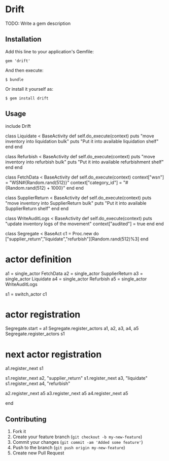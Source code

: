 # Drift

TODO: Write a gem description

## Installation

Add this line to your application's Gemfile:

    gem 'drift'

And then execute:

    $ bundle

Or install it yourself as:

    $ gem install drift

## Usage

include Drift

class Liquidate < BaseActivity
  def self.do_execute(context)
    puts "move inventory into liquidation bulk"
    puts "Put it into available liquidation shelf"
  end
end

class Refurbish < BaseActivity
  def self.do_execute(context)
    puts "move inventory into refurbish bulk"
    puts "Put it into available refurbishment shelf"
  end
end

class FetchData < BaseActivity
  def self.do_execute(context)
    context["wsn"] = "WSN#{Random.rand(512)}"
    context["category_id"] = "#{Random.rand(512) + 1000}"
  end
end

class SupplierReturn < BaseActivity
  def self.do_execute(context)
    puts "move inventory into SupplierReturn bulk"
    puts "Put it into available SupplierReturn shelf"
  end
end

class WriteAuditLogs < BaseActivity
  def self.do_execute(context)
    puts "update inventory logs of the movement"
    context["audited"] = true
  end
end


class Segregate < BaseAct
  c1 = Proc.new do
    ["supplier_return","liquidate","refurbish"][Random.rand(512)%3]
  end

  #
  # actor definition
  a1 = single_actor FetchData
  a2 = single_actor SupplierReturn
  a3 = single_actor Liquidate
  a4 = single_actor Refurbish
  a5 = single_actor WriteAuditLogs

  s1 = switch_actor c1

  #
  # actor registration
  Segregate.start = a1
  Segregate.register_actors a1, a2, a3, a4, a5
  Segregate.register_actors s1

  #
  # next actor registration
  a1.register_next s1

  s1.register_next a2, "supplier_return"
  s1.register_next a3, "liquidate"
  s1.register_next a4, "refurbish"

  a2.register_next a5
  a3.register_next a5
  a4.register_next a5

end

## Contributing

1. Fork it
2. Create your feature branch (`git checkout -b my-new-feature`)
3. Commit your changes (`git commit -am 'Added some feature'`)
4. Push to the branch (`git push origin my-new-feature`)
5. Create new Pull Request
